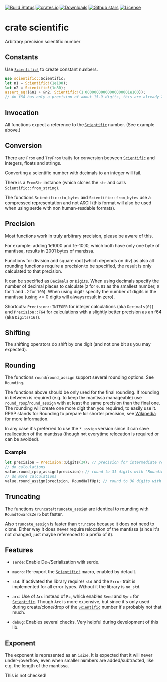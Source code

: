 [![Build Status](https://github.com/alexkazik/scientific/workflows/CI/badge.svg?branch=master&event=push)](https://github.com/alexkazik/scientific/actions?query=workflow%3ACI+branch%3Amaster+event%3Apush)
[![crates.io](https://img.shields.io/crates/v/scientific.svg)](https://crates.io/crates/scientific)
[![Downloads](https://img.shields.io/crates/d/scientific.svg)](https://crates.io/crates/scientific)
[![Github stars](https://img.shields.io/github/stars/alexkazik/scientific.svg?logo=github)](https://github.com/alexkazik/scientific/stargazers)
[![License](https://img.shields.io/crates/l/scientific.svg)](./LICENSE)

# crate scientific

<!-- cargo-rdme start -->

Arbitrary precision scientific number

## Constants

Use [`Scientific!`](macro@crate::Scientific) to create constant numbers.

```rust
use scientific::Scientific;
let n1 = Scientific!(1e100);
let n2 = Scientific!(1e80);
assert_eq!(&n1 + &n2, Scientific!(1.00000000000000000001e100));
// An f64 has only a precision of about 15.9 digits, this are already 21.
```

## Invocation

All functions expect a reference to the [`Scientific`](struct@crate::Scientific) number. (See example above.)

## Conversion

There are `From` and `TryFrom` traits for conversion between [`Scientific`](struct@crate::Scientific) and integers, floats and strings.

Converting a scientific number with decimals to an integer will fail.

There is a `FromStr` instance (which clones the `str` and calls `Scientific::from_string`).

The functions `Scientific::to_bytes` and `Scientific::from_bytes` use a compressed representation and not ASCII
(this format will also be used when using serde with non human-readable formats).

## Precision

Most functions work in truly arbitrary precision, please be aware of this.

For example: adding 1e1000 and 1e-1000, which both have only one byte of mantissa, results in 2001 bytes of mantissa.

Functions for division and square root (which depends on div) as also all rounding functions require
a precision to be specified, the result is only calculated to that precision.

It can be specified as `Decimals` or `Digits`. When using decimals specify the number of decimal places to
calculate (`2` for `0.01` as the smallest number, `0` for `1` and `-2` for `100`). When using digits specify
the number of digits in the mantissa (using <= 0 digits will always result in zero).

Shortcuts: `Precision::INTEGER` for integer calculations (aka `Decimals(0)`) and `Precision::F64` for
calculations with a slightly better precision as an f64 (aka `Digits(16)`).

## Shifting

The shifting operators do shift by one digit (and not one bit as you may expected).

## Rounding

The functions `round`/`round_assign` support several rounding options. See `Rounding`.

The functions above should be only used for the final rounding. If rounding in between is required (e.g. to keep the mantissa manageable) use
`round_rpsp`/`round_assign` with at least the same precision than the final one.
The rounding will create one more digit than you required, to easily use it.
RPSP stands for Rounding to prepare for shorter precision, see [Wikipedia](https://en.wikipedia.org/wiki/Rounding#Rounding_to_prepare_for_shorter_precision) for more information.

In any case it's preferred to use the `*_assign` version since it can save reallocation of the mantissa (though not everytime relocation is required or can be avoided).

### Example

```rust
let precision = Precision::Digits(30); // precision for intermediate roundings and the final one
// do calculations
value.round_rpsp_assign(precision); // round to 31 digits with 'Rounding to prepare for shorter precision'
// do more calculations
value.round_assign(precision, RoundHalfUp); // round to 30 digits with the method 'RoundHalfUp'
```

## Truncating

The functions `truncate`/`truncate_assign` are identical to rounding with `RoundTowardsZero` but faster.

Also `truncate_assign` is faster than `truncate` because it does not need to clone.
Either way it does never require relocation of the mantissa (since it's not changed, just maybe referenced to a prefix of it).

## Features

- `serde`: Enable De-/Serialization with serde.

- `macro`: Re-export the [`Scientific!`](macro@crate::Scientific) macro, enabled by default.

- `std`: If activated the library requires `std` and the `Error` trait is implemented for all error types.
  Without it the library is `no_std`.

- `arc`: Use of `Arc` instead of `Rc`, which enables `Send` and `Sync` for [`Scientific`](struct@crate::Scientific).
  Though `Arc` is more expensive, but since it's only used during create/clone/drop of
  the [`Scientific`](struct@crate::Scientific) number it's probably not that much.

- `debug`: Enables several checks. Very helpful during development of this lib.

## Exponent

The exponent is represented as an `isize`. It is expected that it will never under-/overflow,
even when smaller numbers are added/subtracted, like e.g. the length of the mantissa.

This is not checked!

<!-- cargo-rdme end -->
